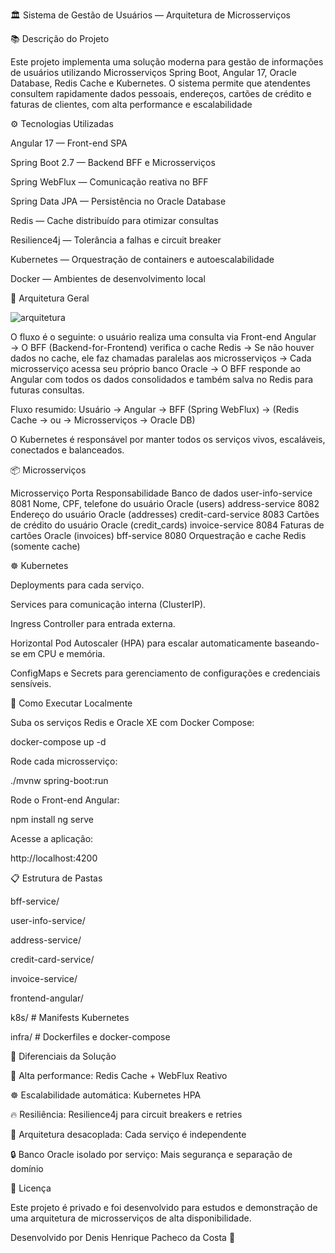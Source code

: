 🏛️ Sistema de Gestão de Usuários — Arquitetura de Microsserviços

📚 Descrição do Projeto

Este projeto implementa uma solução moderna para gestão de informações de usuários utilizando Microsserviços Spring Boot, Angular 17, Oracle Database, Redis Cache e Kubernetes. O sistema permite que atendentes consultem rapidamente dados pessoais, endereços, cartões de crédito e faturas de clientes, com alta performance e escalabilidade

⚙️ Tecnologias Utilizadas

Angular 17 — Front-end SPA

Spring Boot 2.7 — Backend BFF e Microsserviços

Spring WebFlux — Comunicação reativa no BFF

Spring Data JPA — Persistência no Oracle Database

Redis — Cache distribuído para otimizar consultas

Resilience4j — Tolerância a falhas e circuit breaker

Kubernetes — Orquestração de containers e autoescalabilidade

Docker — Ambientes de desenvolvimento local


🧠 Arquitetura Geral

![arquitetura](https://github.com/user-attachments/assets/b0f00b0c-60e8-49a3-8126-8c3b719a7bce)

O fluxo é o seguinte: o usuário realiza uma consulta via Front-end Angular → O BFF (Backend-for-Frontend) verifica o cache Redis → Se não houver dados no cache, ele faz chamadas paralelas aos microsserviços → Cada microsserviço acessa seu próprio banco Oracle → O BFF responde ao Angular com todos os dados consolidados e também salva no Redis para futuras consultas.

Fluxo resumido: Usuário → Angular → BFF (Spring WebFlux) → (Redis Cache → ou → Microsserviços → Oracle DB)

O Kubernetes é responsável por manter todos os serviços vivos, escaláveis, conectados e balanceados.

📦 Microsserviços

Microsserviço	Porta	Responsabilidade	Banco de dados
user-info-service	8081	Nome, CPF, telefone do usuário	Oracle (users)
address-service	8082	Endereço do usuário	Oracle (addresses)
credit-card-service	8083	Cartões de crédito do usuário	Oracle (credit_cards)
invoice-service	8084	Faturas de cartões	Oracle (invoices)
bff-service	8080	Orquestração e cache	Redis (somente cache)

☸️ Kubernetes

Deployments para cada serviço.

Services para comunicação interna (ClusterIP).

Ingress Controller para entrada externa.

Horizontal Pod Autoscaler (HPA) para escalar automaticamente baseando-se em CPU e memória.

ConfigMaps e Secrets para gerenciamento de configurações e credenciais sensíveis.

🚀 Como Executar Localmente

Suba os serviços Redis e Oracle XE com Docker Compose:

docker-compose up -d

Rode cada microsserviço:

./mvnw spring-boot:run

Rode o Front-end Angular:

npm install
ng serve

Acesse a aplicação:

http://localhost:4200

📋 Estrutura de Pastas

bff-service/

user-info-service/

address-service/

credit-card-service/

invoice-service/

frontend-angular/

k8s/                # Manifests Kubernetes

infra/              # Dockerfiles e docker-compose

📢 Diferenciais da Solução

🚀 Alta performance: Redis Cache + WebFlux Reativo

☸️ Escalabilidade automática: Kubernetes HPA

🔥 Resiliência: Resilience4j para circuit breakers e retries

🧩 Arquitetura desacoplada: Cada serviço é independente

🔒 Banco Oracle isolado por serviço: Mais segurança e separação de domínio

📜 Licença

Este projeto é privado e foi desenvolvido para estudos e demonstração de uma arquitetura de microsserviços de alta disponibilidade.

Desenvolvido por Denis Henrique Pacheco da Costa 🚀
